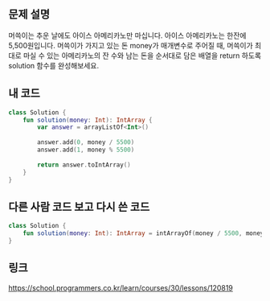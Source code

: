 ## 문제 설명
머쓱이는 추운 날에도 아이스 아메리카노만 마십니다. 아이스 아메리카노는 한잔에 5,500원입니다. 머쓱이가 가지고 있는 돈 money가 매개변수로 주어질 때, 머쓱이가 최대로 마실 수 있는 아메리카노의 잔 수와 남는 돈을 순서대로 담은 배열을 return 하도록 solution 함수를 완성해보세요.

## 내 코드

```kotlin
class Solution {
    fun solution(money: Int): IntArray {
        var answer = arrayListOf<Int>()
        
        answer.add(0, money / 5500)
        answer.add(1, money % 5500)
        
        return answer.toIntArray()
    }
}
```

## 다른 사람 코드 보고 다시 쓴 코드

```kotlin
class Solution {
    fun solution(money: Int): IntArray = intArrayOf(money / 5500, money % 5500)
}
```

## 링크
https://school.programmers.co.kr/learn/courses/30/lessons/120819

